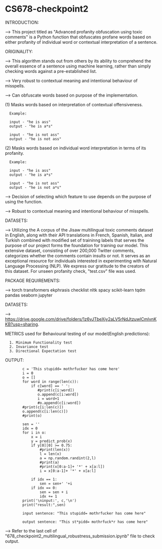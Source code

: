 # CS678-checkpoint2

INTRODUCTION:

--> This project titled as "Advanced profanity obfuscation using toxic comments" is a Python function that obfuscates profane words based on either profanity of individual word or contextual interpretation of a sentence.

ORIGINALITY:

--> This algorithm stands out from others by its ability to comprehend the overall essence of a sentence using machine learning, rather than simply checking words against a pre-established list.

--> Very robust to contextual meaning and intentional behaviour of misspells.

--> Can obfuscate words based on purpose of the implementation.


(1) Masks words based on interpretation of contextual offensiveness. 

      Example:
      
      input - "he is ass"
      output - "he is a*s"
      
      input - "he is not ass"
      output - "he is not ass"

(2) Masks words based on individual word interpretation in terms of its profanity.

      Example:
      
      input - "he is ass"
      output - "he is a*s"
      
      input - "he is not ass"
      output - "he is not a*s"

--> Decision of selecting which feature to use depends on the purpose of using the function.

--> Robust to contextual meaning and intentional behaviour of misspells.

DATASETS:

 --> Utilizing the A corpus of the Jisaw multilingual toxic comments dataset in English, along with their API translations in French, Spanish, Italian, and Turkish combined with modified set of traininng labels that serves the purpose of our project forms the foundation for training our model. This extensive dataset, consisting of over 200,000 Twitter comments, categorizes whether the comments contain insults or not. It serves as an exceptional resource for individuals interested in experimenting with Natural Language Processing (NLP). We express our gratitude to the creators of this dataset. For unseen profanity check, "test.csv" file was used.

PACKAGE REQUIREMENTS:

--> torch transformers ekphrasis checklist nltk spacy scikit-learn tqdm pandas seaborn jupyter 

DATASETS:

--> https://drive.google.com/drive/folders/1z6vJTbeXiy2aLV5rNdJtzuwlCmlvnKKB?usp=sharing.

METRICS used for Behavioural testing of our model(English predictions):

      1. Minimum Functionality test
      2. Invariance test
      3. Directional Expectation test

OUTPUT:

            c = 'This stupidd= mothrfucker has come here' 
            i = 0
            o = []
            for word in range(len(c)):
                if c[word] == ' ':
                   #print(c[i:word])
                   o.append(c[i:word])
                   i = word+1
                   #o.append(c[i:word])
            #print(c[i:len(c)])   
            o.append(c[i:len(c)])
            #print(o)
            
            sen = ''
            idx = 0
            for i in o:
                x = i
                y = predict_prob(x)
                if y[0][0] >= 0.75:
                    #print(len(x))
                    l = len(x)
                    a = np.random.randint(2,l)
                    #print(a)
                    #print(x[0:a-1]+ '*' + x[a:l])
                    i = x[0:a-1]+ '*' + x[a:l]
            
                if idx == 1:
                    sen = sen+' '+i
                if idx == 0:
                    sen = sen + i 
                    idx += 1   
            print('\ninput:', c,'\n')
            print("result:",sen)

            input sentence: "This stupidd= mothrfucker has come here" 
            
            output sentence: "This st*pidd= mothrfuck*r has come here"            
            

--> Refer to the last cell of "678_checkpoint2_multilingual_robustness_submission.ipynb" file to check output.
